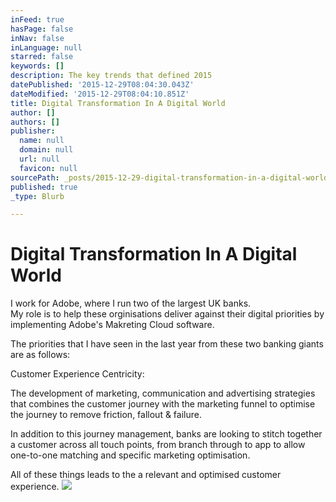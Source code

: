 ```yaml
---
inFeed: true
hasPage: false
inNav: false
inLanguage: null
starred: false
keywords: []
description: The key trends that defined 2015
datePublished: '2015-12-29T08:04:30.043Z'
dateModified: '2015-12-29T08:04:10.851Z'
title: Digital Transformation In A Digital World
author: []
authors: []
publisher:
  name: null
  domain: null
  url: null
  favicon: null
sourcePath: _posts/2015-12-29-digital-transformation-in-a-digital-world.md
published: true
_type: Blurb

---
```

# Digital Transformation In A Digital World

I work for Adobe, where I run two of the largest UK banks.   
My role is to help these orginisations deliver against their digital priorities by implementing Adobe's Makreting Cloud software. 

The priorities that I have seen in the last year from these two banking giants are as follows:

Customer Experience Centricity:

The development of marketing, communication and advertising strategies that combines the customer journey with the marketing funnel to optimise the journey to remove friction, fallout & failure. 

In addition to this journey management, banks are looking to stitch together a customer across all touch points, from branch through to app to allow one-to-one matching and specific marketing optimisation. 

All of these things leads to the a relevant and optimised customer experience. ![](https://the-grid-user-content.s3-us-west-2.amazonaws.com/9db42df7-1ff9-49de-af85-bfc1650c314e.jpg)